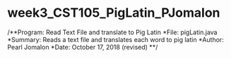 # week3_CST105_PigLatin_PJomalon
/**Program: Read Text File and translate to Pig Latin
*File: pigLatin.java
*Summary: Reads a text file and translates each word to pig latin
*Author: Pearl Jomalon
*Date: October 17, 2018 (revised)
**/
